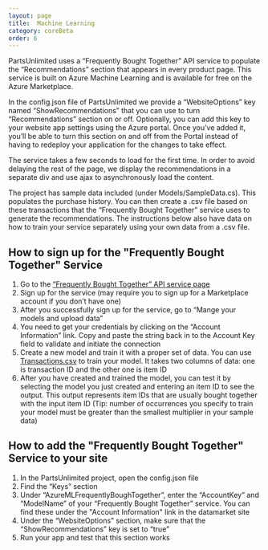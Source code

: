 ```yaml
---
layout: page
title:  Machine Learning
category: coreBeta
order: 6
---
```


PartsUnlimited uses a “Frequently Bought Together” API service to populate the “Recommendations” section that appears in every product page. This service is built on Azure Machine Learning and is available for free on the Azure Marketplace.

In the config.json file of PartsUnlimited we provide a “WebsiteOptions” key named “ShowRecommendations” that you can use to turn “Recommendations” section on or off. Optionally, you can add this key to your website app settings using the Azure portal. Once you’ve added it, you’ll be able to turn this section on and off from the Portal instead of having to redeploy your application for the changes to take effect.

The service takes a few seconds to load for the first time. In order to avoid delaying the rest of the page, we display the recommendations in a separate div and use ajax to asynchronously load the content.

The project has sample data included (under Models/SampleData.cs). This populates the purchase history. You can then create a .csv file based on these transactions that the “Frequently Bought Together” service uses to generate the recommendations. The instructions below also have data on how to train your service separately using your own data from a .csv file.

## How to sign up for the "Frequently Bought Together" Service
1.	Go to the [“Frequently Bought Together” API service page](https://datamarket.azure.com/dataset/amla/mba)
1.	Sign up for the service (may require you to sign up for a Marketplace account if you don’t have one)
1.	After you successfully sign up for the service, go to “Mange your models and upload data”
1.	You need to get your credentials by clicking on the “Account Information” link. Copy and paste the string back in to the Account Key field to validate and initiate the connection
1.	Create a new model and train it with a proper set of data. You can use [Transactions.csv](/PartsUnlimited/assets/core-ml/Transactions.csv) to train your model. It takes two columns of data: one is transaction ID and the other one is item ID
1.	After you have created and trained the model, you can test it by selecting the model you just created and entering an item ID to see the output. This output represents item IDs that are usually bought together with the input item ID (Tip: number of occurrences you specify to train your model must be greater than the smallest multiplier in your sample data)

## How to add the "Frequently Bought Together" Service to your site
1.	In the PartsUnlimited project, open the config.json file
1.	Find the “Keys” section
1.	Under “AzureMLFrequentlyBoughTogether”, enter the “AccountKey” and “ModelName” of your “Frequently Bought Together” service. You can find these under the "Account Information" link in the datamarket site
1.	Under the “WebsiteOptions” section, make sure that the “ShowRecommendations” key is set to “true”
1.	Run your app and test that this section works
